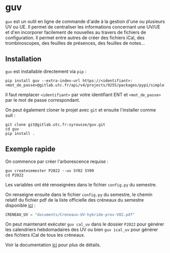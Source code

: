 # guv

`guv` est un outil en ligne de commande d'aide à la gestion d'une ou
plusieurs UV ou UE. Il permet de centraliser les informations
concernant une UV/UE et d'en incorporer facilement de nouvelles au
travers de fichiers de configuration. Il permet entre autres de créer
des fichiers iCal, des trombinoscopes, des feuilles de présences, des
feuilles de notes...

## Installation

`guv` est installable directement via `pip` :

``` shell
pip install guv --extra-index-url https://<identifiant>:<mot_de_passe>@gitlab.utc.fr/api/v4/projects/9255/packages/pypi/simple
```

Il faut remplacer `<identifiant>` par votre identifiant ENT et `<mot_de_passe>`
par le mot de passe correspondant.

On peut également cloner le projet avec `git` et ensuite l'installer comme
suit :

``` shell
git clone git@gitlab.utc.fr:syrousse/guv.git
cd guv
pip install .
```

## Exemple rapide

On commence par créer l'arborescence requise :

``` shell
guv createsemester P2022 --uv SY02 SY09
cd P2022
```

Les variables ont été renseignées dans le fichier `config.py` du
semestre.

On renseigne ensuite dans le fichier `config.py` du semestre, le
chemin relatif du fichier pdf de la liste officielle des créneaux du
semestre disponible
[ici](https://webapplis.utc.fr/ent/services/services.jsf?sid=578) :

``` python
CRENEAU_UV = "documents/Creneaux-UV-hybride-prov-V02.pdf"
```

On peut maintenant exécuter ``guv cal_uv`` dans le dossier ``P2022``
pour générer les calendriers hebdomadaires des UV ou bien ``guv
ical_uv`` pour générer des fichiers iCal de tous les créneaux.

Voir la documentation [ici](https://syrousse.gitlab.utc.fr/guv/) pour
plus de détails.
